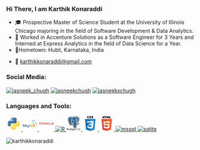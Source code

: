 ### Hi There, I am Karthik Konaraddi ###

- :mortar_board: Prospective Master of Science Student at the University of Illinois Chicago majoring in the field of Software Development & Data Analytics. 
- :office: Worked in Accenture Solutions as a Software Engineer for 3 Years and Interned at Express Analytics in the field of Data Science for a Year.
- :door:Hometown: Hubli, Karnataka, India
* :e-mail: karthikkonaraddi@gmail.com

<h3 align="left">Social Media:</h3>
<p align="left">
<a href="https://twitter.com/KKonaraddi" target="blank"><img align="center" src="https://cdn.jsdelivr.net/npm/simple-icons@3.0.1/icons/twitter.svg" alt="jasneek_chugh" height="30" width="40" /></a>
<a href="https://www.linkedin.com/in/karthikkonaraddi/" target="blank"><img align="center" src="https://cdn.jsdelivr.net/npm/simple-icons@3.0.1/icons/linkedin.svg" alt="jasneekchugh" height="30" width="40" /></a>
<a href="https://www.instagram.com/karthik_konaraddi/" target="blank"><img align="center" src="https://cdn.jsdelivr.net/npm/simple-icons@3.0.1/icons/instagram.svg" alt="jasneekxchugh" height="30" width="40" /></a>
</p>

<h3 align="left">Languages and Tools:</h3>
<p align="left"> 
<a href="https://www.python.org" target="_blank"> <img src="https://raw.githubusercontent.com/devicons/devicon/master/icons/python/python-original.svg" alt="python" width="40" height="40"/> </a> 
 <a href="https://www.mysql.com/" target="_blank"> <img src="https://raw.githubusercontent.com/devicons/devicon/master/icons/mysql/mysql-original-wordmark.svg" alt="mysql" width="40" height="40"/> </a> 
<a href="https://www.oracle.com/" target="_blank"> <img src="https://raw.githubusercontent.com/devicons/devicon/master/icons/oracle/oracle-original.svg" alt="oracle" width="40" height="40"/> </a> 
<a href="https://www.r-project.org/" target="_blank"> <img src="http://mercury.webster.edu/aleshunas/R_learning_infrastructure/images/RStudio-Ball.png" alt="R" width="40" height="40"/> </a> 
<a href="https://www.postgresql.org" target="_blank"> <img src="https://raw.githubusercontent.com/devicons/devicon/master/icons/postgresql/postgresql-original-wordmark.svg" alt="postgresql" width="40" height="40"/> </a> 
 </a> <a href="https://www.w3schools.com/css/" target="_blank"> <img src="https://raw.githubusercontent.com/devicons/devicon/master/icons/css3/css3-original-wordmark.svg" alt="css3" width="40" height="40"/> </a> 
<a href="https://www.w3.org/html/" target="_blank"> <img src="https://raw.githubusercontent.com/devicons/devicon/master/icons/html5/html5-original-wordmark.svg" alt="html5" width="40" height="40"/> </a> 
<a href="https://developer.mozilla.org/en-US/docs/Web/JavaScript" target="_blank"> <imgsrc="https://raw.githubusercontent.com/devicons/devicon/master/icons/javascript/javascript-original.svg" alt="javascript" width="40" height="40"/> </a> <a 
<a href="https://www.microsoft.com/en-us/sql-server" target="_blank"> <img src="https://www.sqlservertutorial.net/wp-content/uploads/sql-server-tutorial.svg" alt="mssql" width="40" height="40"/> </a> 
<a href="https://www.sqlite.org/" target="_blank"> <img src="https://www.vectorlogo.zone/logos/sqlite/sqlite-icon.svg" alt="sqlite" width="40" height="40"/> </a> </p>

  
<p><img align="center" src="https://github-readme-stats.vercel.app/api/top-langs?username=Karthik-Konaraddi&show_icons=true&locale=en&layout=compact" alt="karthikkonaraddi" /></p>



